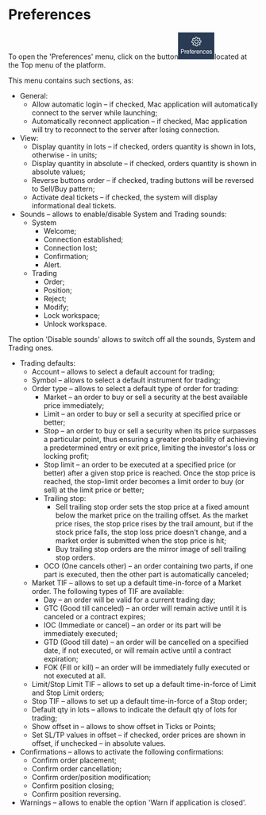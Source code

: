 # Preferences

To open the 'Preferences' menu, click on the button![](../../.gitbook/assets/1%20%2833%29.png)located 
at the Top menu of the platform.

This menu contains such sections, as:

* General:
  * Allow automatic login – if checked, Mac application will automatically connect to the server while launching;
  * Automatically reconnect application – if checked, Mac application will try to reconnect to the server after losing connection.
* View:
  * Display quantity in lots – if checked, orders quantity is shown in lots, otherwise - in units;
  * Display quantity in absolute – if checked, orders quantity is shown in absolute values;
  * Reverse buttons order – if checked, trading buttons will be reversed to Sell/Buy pattern;
  * Activate deal tickets – if checked, the system will display informational deal tickets.
* Sounds – allows to enable/disable System and Trading sounds:
  * System
    * Welcome;
    * Connection established;
    * Connection lost;
    * Confirmation;
    * Alert.
  * Trading
    * Order;
    * Position;
    * Reject;
    * Modify;
    * Lock workspace;
    * Unlock workspace.

The option 'Disable sounds' allows to switch off all the sounds, System and Trading ones.

* Trading defaults:
  * Account – allows to select a default account for trading;
  * Symbol – allows to select a default instrument for trading;
  * Order type – allows to select a default type of order for trading:
    * Market – an order to buy or sell a security at the best available price immediately;
    * Limit – an order to buy or sell a security at specified price or better;
    * Stop – an order to buy or sell a security when its price surpasses a particular point, thus ensuring a greater probability of achieving a predetermined entry or exit price, limiting the investor's loss or locking profit;
    * Stop limit – an order to be executed at a specified price \(or better\) after a given stop price is reached. Once the stop price is reached, the stop-limit order becomes a limit order to buy \(or sell\) at the limit price or better;
    * Trailing stop:
      * Sell trailing stop order sets the stop price at a fixed amount below the market price on the trailing offset. As the market price rises, the stop price rises by the trail amount, but if the stock price falls, the stop loss price doesn't change, and a market order is submitted when the stop price is hit;
      * Buy trailing stop orders are the mirror image of sell trailing stop orders.
    * OCO \(One cancels other\) – an order containing two parts, if one part is executed, then the other part is automatically canceled;
  * Market TIF – allows to set up a default time-in-force of a Market order. The following types of TIF are available:
    * Day – an order will be valid for a current trading day;
    * GTC \(Good till canceled\) – an order will remain active until it is canceled or a contract expires;
    * IOC \(Immediate or cancel\) – an order or its part will be immediately executed;
    * GTD \(Good till date\) – an order will be cancelled on a specified date, if not executed, or will remain active until a contract expiration;
    * FOK \(Fill or kill\) – an order will be immediately fully executed or not executed at all.
  * Limit/Stop Limit TIF – allows to set up a default time-in-force of Limit and Stop Limit orders;
  * Stop TIF – allows to set up a default time-in-force of a Stop order;
  * Default qty in lots – allows to indicate the default qty of lots for trading;
  * Show offset in – allows to show offset in Ticks or Points;
  * Set SL/TP values in offset – if checked, order prices are shown in offset, if unchecked – in absolute values.
* Confirmations – allows to activate the following confirmations:
  * Confirm order placement;
  * Confirm order cancellation;
  * Confirm order/position modification;
  * Confirm position closing;
  * Confirm position reversing.
* Warnings – allows to enable the option 'Warn if application is closed'.

